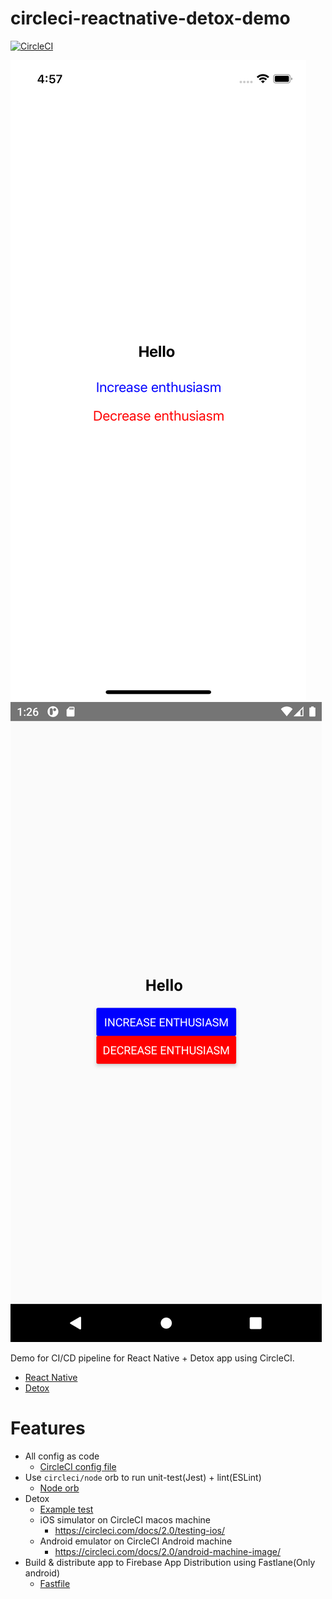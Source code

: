 # circleci-reactnative-detox-demo

[![CircleCI](https://circleci.com/gh/tadashi0713/circleci-reactnative-detox-demo/tree/master.svg?style=svg&circle-token=0a2eabdc379cc76972bb8563447d98a031826d38)](https://circleci.com/gh/tadashi0713/circleci-reactnative-detox-demo/tree/master)

<img src="./docs/ios.png"> <img src="./docs/android.png">

Demo for CI/CD pipeline for React Native + Detox app using CircleCI.
* [React Native](https://reactnative.dev/)
* [Detox](https://github.com/wix/Detox)

# Features
* All config as code
  * [CircleCI config file](https://github.com/tadashi0713/circleci-reactnative-detox-demo/blob/master/.circleci/config.yml)
* Use `circleci/node` orb to run unit-test(Jest) + lint(ESLint)
  * [Node orb](https://circleci.com/developer/orbs/orb/circleci/node)
* Detox
  * [Example test](https://github.com/tadashi0713/circleci-reactnative-detox-demo/blob/master/e2e/example.e2e.js)
  * iOS simulator on CircleCI macos machine
    * https://circleci.com/docs/2.0/testing-ios/
  * Android emulator on CircleCI Android machine
    * https://circleci.com/docs/2.0/android-machine-image/
* Build & distribute app to Firebase App Distribution using Fastlane(Only android)
  * [Fastfile](https://github.com/tadashi0713/circleci-reactnative-detox-demo/blob/master/android/fastlane/Fastfile)
